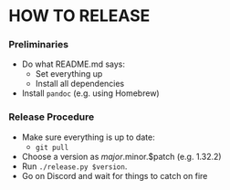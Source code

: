 # HOW TO RELEASE

### Preliminaries
- Do what README.md says:
    - Set everything up
    - Install all dependencies
- Install `pandoc` (e.g. using Homebrew)

### Release Procedure
- Make sure everything is up to date:
    - `git pull`
- Choose a version as $major.$minor.$patch (e.g. 1.32.2)
- Run `./release.py $version`.
- Go on Discord and wait for things to catch on fire
